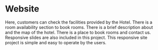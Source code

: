 # Website
Here, customers can check the facilities provided by the Hotel. There is a room availability section to book rooms. There is a brief description about and the map of the hotel. There is a place to book rooms and contact us. Responsive slides are also included in this project. This responsive site project is simple and easy to operate by the users.
